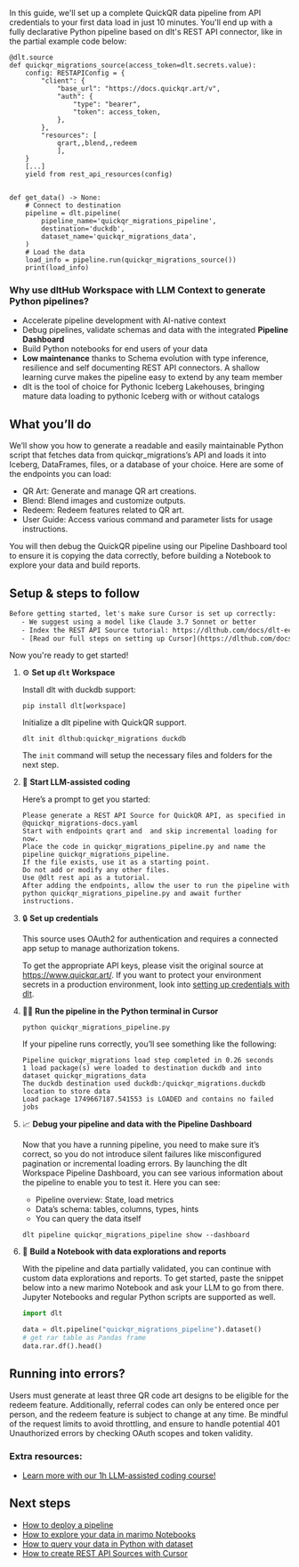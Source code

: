 In this guide, we'll set up a complete QuickQR data pipeline from API credentials to your first data load in just 10 minutes. You'll end up with a fully declarative Python pipeline based on dlt's REST API connector, like in the partial example code below:

```python-outcome
@dlt.source
def quickqr_migrations_source(access_token=dlt.secrets.value):
    config: RESTAPIConfig = {
        "client": {
            "base_url": "https://docs.quickqr.art/v",
            "auth": {
                "type": "bearer",
                "token": access_token,
            },
        },
        "resources": [
            qrart,,blend,,redeem
            ],
    }
    [...]
    yield from rest_api_resources(config)


def get_data() -> None:
    # Connect to destination
    pipeline = dlt.pipeline(
        pipeline_name='quickqr_migrations_pipeline',
        destination='duckdb',
        dataset_name='quickqr_migrations_data', 
    )
    # Load the data
    load_info = pipeline.run(quickqr_migrations_source())
    print(load_info) 
```

### Why use dltHub Workspace with LLM Context to generate Python pipelines?

- Accelerate pipeline development with AI-native context
- Debug pipelines, validate schemas and data with the integrated **Pipeline Dashboard**
- Build Python notebooks for end users of your data
- **Low maintenance** thanks to Schema evolution with type inference, resilience and self documenting REST API connectors. A shallow learning curve makes the pipeline easy to extend by any team member
- dlt is the tool of choice for Pythonic Iceberg Lakehouses, bringing mature data loading to pythonic Iceberg with or without catalogs

## What you’ll do

We’ll show you how to generate a readable and easily maintainable Python script that fetches data from quickqr_migrations’s API and loads it into Iceberg, DataFrames, files, or a database of your choice. Here are some of the endpoints you can load:

- QR Art: Generate and manage QR art creations.
- Blend: Blend images and customize outputs.
- Redeem: Redeem features related to QR art.
- User Guide: Access various command and parameter lists for usage instructions.

You will then debug the QuickQR pipeline using our Pipeline Dashboard tool to ensure it is copying the data correctly, before building a Notebook to explore your data and build reports.

## Setup & steps to follow

```default
Before getting started, let's make sure Cursor is set up correctly:
   - We suggest using a model like Claude 3.7 Sonnet or better
   - Index the REST API Source tutorial: https://dlthub.com/docs/dlt-ecosystem/verified-sources/rest_api/ and add it to context as **@dlt rest api**
   - [Read our full steps on setting up Cursor](https://dlthub.com/docs/dlt-ecosystem/llm-tooling/cursor-restapi#23-configuring-cursor-with-documentation)
```

Now you're ready to get started!

1. ⚙️ **Set up `dlt` Workspace**
    
    Install dlt with duckdb support:
    ```shell
    pip install dlt[workspace]
    ```

    Initialize a dlt pipeline with QuickQR support.
    ```shell
    dlt init dlthub:quickqr_migrations duckdb
    ```

    The `init` command will setup the necessary files and folders for the next step.
    
2. 🤠 **Start LLM-assisted coding**
    
    Here’s a prompt to get you started:
    
    ```prompt
    Please generate a REST API Source for QuickQR API, as specified in @quickqr_migrations-docs.yaml 
    Start with endpoints qrart and  and skip incremental loading for now. 
    Place the code in quickqr_migrations_pipeline.py and name the pipeline quickqr_migrations_pipeline. 
    If the file exists, use it as a starting point. 
    Do not add or modify any other files. 
    Use @dlt rest api as a tutorial. 
    After adding the endpoints, allow the user to run the pipeline with python quickqr_migrations_pipeline.py and await further instructions.
    ```

    
3. 🔒 **Set up credentials** 
    
    This source uses OAuth2 for authentication and requires a connected app setup to manage authorization tokens.
    
    To get the appropriate API keys, please visit the original source at https://www.quickqr.art/.
    If you want to protect your environment secrets in a production environment, look into [setting up credentials with dlt](https://dlthub.com/docs/walkthroughs/add_credentials).
    
4. 🏃‍♀️ **Run the pipeline in the Python terminal in Cursor**
    
    ```shell
    python quickqr_migrations_pipeline.py
    ```
    
    If your pipeline runs correctly, you’ll see something like the following:
    
    ```shell
    Pipeline quickqr_migrations load step completed in 0.26 seconds
    1 load package(s) were loaded to destination duckdb and into dataset quickqr_migrations_data
    The duckdb destination used duckdb:/quickqr_migrations.duckdb location to store data
    Load package 1749667187.541553 is LOADED and contains no failed jobs
    ```
    
5. 📈 **Debug your pipeline and data with the Pipeline Dashboard**

    Now that you have a running pipeline, you need to make sure it’s correct, so you do not introduce silent failures like misconfigured pagination or incremental loading errors. By launching the dlt Workspace Pipeline Dashboard, you can see various information about the pipeline to enable you to test it. Here you can see:
    - Pipeline overview: State, load metrics
    - Data’s schema: tables, columns, types, hints
    - You can query the data itself
    
    ```shell
    dlt pipeline quickqr_migrations_pipeline show --dashboard
    ```
    
6. 🐍 **Build a Notebook with data explorations and reports**

    With the pipeline and data partially validated, you can continue with custom data explorations and reports. To get started, paste the snippet below into a new marimo Notebook and ask your LLM to go from there. Jupyter Notebooks and regular Python scripts are supported as well.

    
    ```python
    import dlt

   data = dlt.pipeline("quickqr_migrations_pipeline").dataset()
   # get rar table as Pandas frame
   data.rar.df().head()
    ```

## Running into errors?

Users must generate at least three QR code art designs to be eligible for the redeem feature. Additionally, referral codes can only be entered once per person, and the redeem feature is subject to change at any time. Be mindful of the request limits to avoid throttling, and ensure to handle potential 401 Unauthorized errors by checking OAuth scopes and token validity.

### Extra resources:

- [Learn more with our 1h LLM-assisted coding course!](https://www.youtube.com/watch?v=GGid70rnJuM)

## Next steps

- [How to deploy a pipeline](https://dlthub.com/docs/walkthroughs/deploy-a-pipeline)
- [How to explore your data in marimo Notebooks](https://dlthub.com/docs/general-usage/dataset-access/marimo)
- [How to query your data in Python with dataset](https://dlthub.com/docs/general-usage/dataset-access/dataset)
- [How to create REST API Sources with Cursor](https://dlthub.com/docs/dlt-ecosystem/llm-tooling/cursor-restapi)